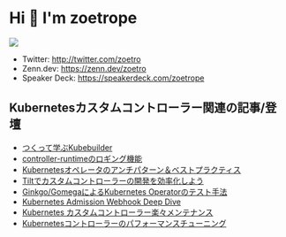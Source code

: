 # Hi 👋 I'm zoetrope

  <img src="https://github-readme-stats.vercel.app/api?username=zoetrope&show_icons=true&hide_border=true" />  

- Twitter: http://twitter.com/zoetro
- Zenn.dev: https://zenn.dev/zoetro
- Speaker Deck: https://speakerdeck.com/zoetrope

## Kubernetesカスタムコントローラー関連の記事/登壇

- [つくって学ぶKubebuilder](https://zoetrope.github.io/kubebuilder-training/)
- [controller-runtimeのロギング機能](https://zenn.dev/zoetro/books/testing-kubernetes-operator)
- [Kubernetesオペレータのアンチパターン＆ベストプラクティス](https://zenn.dev/zoetro/articles/kubernetes-controller-maintenance)
- [Tiltでカスタムコントローラーの開発を効率化しよう](https://zenn.dev/zoetro/articles/fba4c77a7fa3fb)
- [Ginkgo/GomegaによるKubernetes Operatorのテスト手法](https://zenn.dev/zoetro/articles/760346baab7e24)
- [Kubernetes Admission Webhook Deep Dive](https://speakerdeck.com/zoetrope/kubernetes-admission-webhook-deep-dive)
- [Kubernetes カスタムコントローラー楽々メンテナンス](https://speakerdeck.com/zoetrope/kubernetesoperetafalseantipatan-besutopurakuteisu)
- [Kubernetesコントローラーのパフォーマンスチューニング](https://speakerdeck.com/zoetrope/kuberneteskontororanopahuomansutiyuningu)
